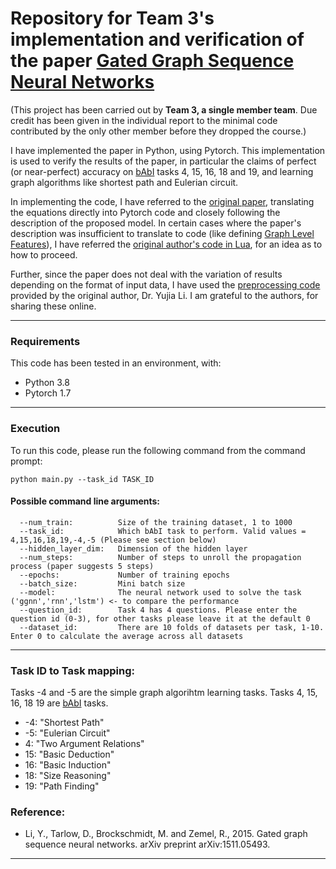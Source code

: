 # Repository for Team 3's implementation and verification of the paper [Gated Graph Sequence Neural Networks](https://arxiv.org/abs/1511.05493)

(This project has been carried out by **Team 3, a single member team**. Due credit has been given in the individual report to the minimal code contributed by the only other member before they dropped the course.)

I have implemented the paper in Python, using Pytorch. This implementation is used to verify the results of the paper, in particular the claims of perfect (or near-perfect) accuracy on [bAbI](https://research.fb.com/downloads/babi/) tasks 4, 15, 16, 18 and 19, and learning graph algorithms like shortest path and Eulerian circuit.

In implementing the code, I have referred to the [original paper](https://arxiv.org/abs/1511.05493), translating the equations directly into Pytorch code and closely following the description of the proposed model. In certain cases where the paper's description was insufficient to translate to code (like defining [Graph Level Features](https://github.com/AdvTop-ML-Team3/Project/blob/main/model.py)), I have referred the [original author's code in Lua](https://github.com/yujiali/ggnn), for an idea as to how to proceed.

Further, since the paper does not deal with the variation of results depending on the format of input data, I have used the [preprocessing code](https://github.com/yujiali/ggnn/tree/master/babi/data) provided by the original author, Dr. Yujia Li. I am grateful to the authors, for sharing these online.

---

### Requirements

This code has been tested in an environment, with:
- Python 3.8
- Pytorch 1.7

---
### Execution

To run this code, please run the following command from the command prompt:
```
python main.py --task_id TASK_ID
```

#### Possible command line arguments:

```
  --num_train:          Size of the training dataset, 1 to 1000
  --task_id:            Which bAbI task to perform. Valid values = 4,15,16,18,19,-4,-5 (Please see section below)
  --hidden_layer_dim:   Dimension of the hidden layer
  --num_steps:          Number of steps to unroll the propagation process (paper suggests 5 steps)
  --epochs:             Number of training epochs
  --batch_size:         Mini batch size
  --model:              The neural network used to solve the task ('ggnn','rnn','lstm') <- to compare the performance
  --question_id:        Task 4 has 4 questions. Please enter the question id (0-3), for other tasks please leave it at the default 0
  --dataset_id:         There are 10 folds of datasets per task, 1-10. Enter 0 to calculate the average across all datasets
```

---

### Task ID to Task mapping:

Tasks -4 and -5 are the simple graph algorihtm learning tasks. Tasks 4, 15, 16, 18 19 are [bAbI](https://research.fb.com/downloads/babi/) tasks.

- -4:   "Shortest Path"
- -5:   "Eulerian Circuit"
- 4:    "Two Argument Relations"
- 15:   "Basic Deduction"
- 16:   "Basic Induction"
- 18:   "Size Reasoning"
- 19:   "Path Finding"

### Reference:

- Li, Y., Tarlow, D., Brockschmidt, M. and Zemel, R., 2015. Gated graph sequence neural networks. arXiv preprint arXiv:1511.05493.


---
<!--
Possible extensions

- [ ] Reproduce the code for the original paper from existing Github resources and make enough refactoring
- [ ] Try to choose and determine the directions of possible expansion from the following list

Possible directions for expansion:

- [ ] New experimental setup
  - Perform experiment on other datasets - citation datasets are a good example
  - Perform experiment with other tasks (no need to do all 20 tasks, just the most relevant - task 19 is important)

- [ ] Compare the architecture with other GNNs
  - Maybe there are more recent models that work better

- [ ] Add New layers to the proposed architecture and check if if improves/reduces the performance

- [ ] Ablation Studies
  - If one part of the neural network appears to be the reason behind good performance, remove that part and repeat the experiment to confirm/deny our hypothesis

- [ ] Different Evaluation protocol
  - instead of accuracy try a different metric
  - on the pathfinding task analyse the types of errors encountered and why they might be occurring.

- [ ] Microstudy (?) - he said this will be very difficult
  - Study one specific case analyse the model behaviour on fixed examples and tweak/modify the model accordingly. -->

